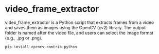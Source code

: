 # video_frame_extractor
video_frame_extractor is a Python script that extracts frames from a video and saves them as images using the OpenCV (cv2) library. The output folder is named after the video file, and users can select the image format (e.g., .jpg or .png).

```
pip install opencv-contrib-python
```


